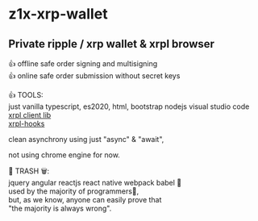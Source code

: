 # z1x-xrp-wallet
## Private ripple / xrp wallet & xrpl browser

👍 offline safe order signing and multisigning <br/>
👍 online safe order submission without secret keys<br/>

👍 TOOLS:<br/>
just vanilla typescript, es2020, html, bootstrap
nodejs
visual studio code<br/>
[xrpl client lib](https://xrpl.org/)<br/>
[xrpl-hooks](http://hooks.xrpl.org)

clean asynchrony using just "async" & "await", <br/>

not using chrome engine for now.<br/>



💩 TRASH 🗑:<br/>
jquery angular reactjs react native webpack babel 💩<br/>
used by the majority of programmers💩, <br/>
but, as we know, anyone can easily prove that <br/>
"the majority is always wrong".



